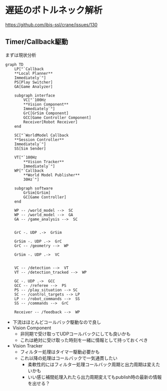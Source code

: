 # 遅延のボトルネック解析

<https://github.com/ibis-ssl/crane/issues/130>

## Timer/Callback駆動

まずは現状分析

```mermaid
graph TD
    LP["`Callback
    **Local Planner**
    Immediately`"]
    PS[Play Switcher]
    GA[Game Analyzer]

    subgraph interface
        VC["`100Hz
        **Vision Component**
        Immediately`"]
        GrC[GrSim Component]
        GCC[Game Controller Component]
        Receiver[Robot Receiver]
    end

    SC["`WorldModel Callback
    **Session Controller**
    Immediately`"]
    SS[Sim Sender]

    VT["`100Hz
        **Vision Tracker**
        Immediately`"]
    WP["`Callback
        **World Model Publisher**
        30Hz`"]

    subgraph software
        GrSim[GrSim]
        GC[Game Controller]
    end

    WP -- /world_model -->  SC
    WP -- /world_model -->  GA
    GA -- /game_analysis -->  SC


    GrC -. UDP .->  GrSim

    GrSim -. UDP .->  GrC
    GrC -- /geometry -->  WP

    GrSim -. UDP .->  VC


    VC -- /detection -->  VT
    VT -- /detection_tracked -->  WP

    GC -. UDP .->  GCC
    GCC -- /referee -->  PS
    PS -- /play_situation --> SC
    SC -- /control_targets --> LP
    LP -- /robot_commands -->  SS
    SS -- /commands -->  GrC

    Receiver -- /feedback -->  WP
```

- 下流はほとんどコールバック駆動なので良し
- Vision Component
  - 非同期で受け取ってUDPコールバックにしても良いかも
  - これは絶対に受け取った時刻を一緒に情報として持っておくべき
- Vision Tracker
  - フィルター処理はタイマー駆動必要かも
  - これ以降の処理はコールバックで一気通貫したい
    - 柔軟性的にはフィルター処理コールバック周期と出力周期は変えたいかも
    - いい感じ補間処理入れたら出力周期変えてもpublish時の最新の情報を出せる？
